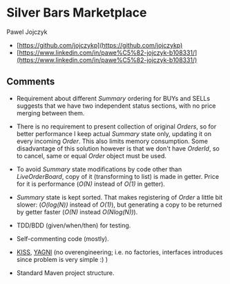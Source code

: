 # Silver Bars Marketplace

Pawel Jojczyk

* [https://github.com/jojczykp](https://github.com/jojczykp)
* [https://www.linkedin.com/in/pawe%C5%82-jojczyk-b108331/](https://www.linkedin.com/in/pawe%C5%82-jojczyk-b108331/)

## Comments

- Requirement about different _Summary_ ordering for BUYs and SELLs suggests that we have two independent status sections,
  with no price merging between them.

- There is no requirement to present collection of original _Orders_, so for better performance I keep actual _Summary_
  state only, updating it on every incoming _Order_. This also limits memory consumption. Some disadvantage of this
  solution however is that we don't have _OrderId_, so to cancel, same or equal _Order_ object must be used.
  
- To avoid _Summary_ state modifications by code other than _LiveOrderBoard_, copy of it (transforming to list) is made in
  getter. Price for it is performance (_O(N)_ instead of _O(1)_ in getter).

- _Summary_ state is kept sorted. That makes registering of _Order_ a little bit slower: (_O(log(N))_ instead of _O(1)_), but
  generating a copy to be returned by getter faster (_O(N)_ instead _O(Nlog(N))_).
  
- TDD/BDD (given/when/then) for testing.

- Self-commenting code (mostly).

- [KISS](https://en.wikipedia.org/wiki/KISS_principle),
  [YAGNI](https://martinfowler.com/bliki/Yagni.html)
  (no overengineering; i.e. no factories, interfaces introduces since problem is very simple :) )

- Standard Maven project structure.
